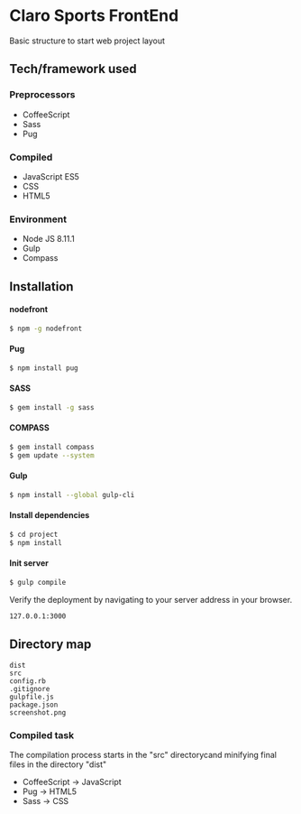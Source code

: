 # Claro Sports FrontEnd

Basic structure to start web project layout

## Tech/framework used
### Preprocessors
  - CoffeeScript
  - Sass
  - Pug
### Compiled
  - JavaScript ES5
  - CSS
  - HTML5
### Environment
  - Node JS 8.11.1
  - Gulp
  - Compass

## Installation

#### nodefront
  ```sh
$ npm -g nodefront
```

#### Pug
  ```sh
$ npm install pug
```
#### SASS
  ```sh
$ gem install -g sass
```
#### COMPASS
  ```sh
$ gem install compass
$ gem update --system
```
#### Gulp
  ```sh
$ npm install --global gulp-cli
```

#### Install dependencies
  ```sh
 $ cd project
$ npm install
```

#### Init server
  ```sh
 $ gulp compile
```
Verify the deployment by navigating to your server address in your browser.

  ```sh
 127.0.0.1:3000
```

## Directory map

    dist
    src
    config.rb
    .gitignore
    gulpfile.js
    package.json
    screenshot.png

### Compiled task
The compilation process starts in the "src" directorycand minifying final files in the directory "dist"
  - CoffeeScript -> JavaScript
  - Pug -> HTML5
  - Sass -> CSS